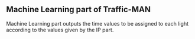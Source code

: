 ## Machine Learning part of Traffic-MAN

Machine Learning part outputs the time values to be assigned to each light according to the values given by the IP part. 
